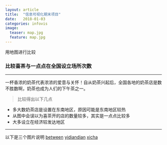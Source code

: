 ```yaml
---
layout: article
title:  "信息可视化期末项目"
date:   2018-01-03
categories: infovis
image:
  teaser: map.jpg
  feature: map.jpg
---
```

用地图进行比较

### 比较喜茶与一点点在全国设立场所次数
---
一杯香浓的奶茶代表浓浓的爱意与关怀！自从奶茶兴起后，全国各地的奶茶店是数不胜数啊，奶茶也成为人们的下午茶之一。
> 比较得出以下几点
* 多大数奶茶店是设置在东南地区，原因可能是东南地区较热
* 从图中会误以为喜茶开的店的数量较多，其实是一点点比较多
* 大多设立在经济较发达地区
---
以下是三个图片说明
[between](https://public.tableau.com/profile/liu3720#!/vizhome/4_540/sheet0)
[yidiandian](https://public.tableau.com/profile/liu3720#!/vizhome/4_540/sheet1)
[xicha](https://public.tableau.com/profile/liu3720#!/vizhome/4_540/sheet2)